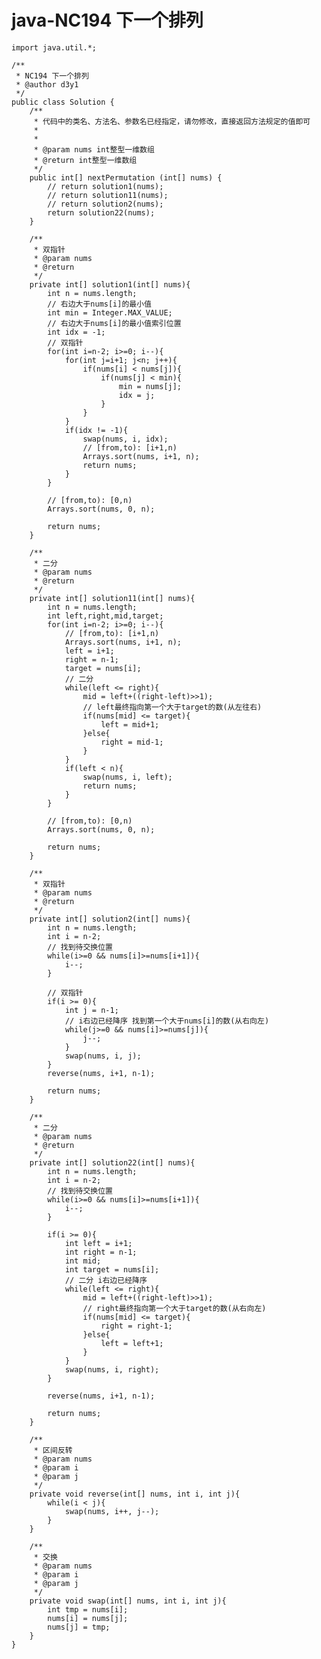 # java-NC194 下一个排列


    import java.util.*;
    
    /**
     * NC194 下一个排列
     * @author d3y1
     */
    public class Solution {
        /**
         * 代码中的类名、方法名、参数名已经指定，请勿修改，直接返回方法规定的值即可
         *
         *
         * @param nums int整型一维数组
         * @return int整型一维数组
         */
        public int[] nextPermutation (int[] nums) {
            // return solution1(nums);
            // return solution11(nums);
            // return solution2(nums);
            return solution22(nums);
        }
    
        /**
         * 双指针
         * @param nums
         * @return
         */
        private int[] solution1(int[] nums){
            int n = nums.length;
            // 右边大于nums[i]的最小值
            int min = Integer.MAX_VALUE;
            // 右边大于nums[i]的最小值索引位置
            int idx = -1;
            // 双指针
            for(int i=n-2; i>=0; i--){
                for(int j=i+1; j<n; j++){
                    if(nums[i] < nums[j]){
                        if(nums[j] < min){
                            min = nums[j];
                            idx = j;
                        }
                    }
                }
                if(idx != -1){
                    swap(nums, i, idx);
                    // [from,to): [i+1,n)
                    Arrays.sort(nums, i+1, n);
                    return nums;
                }
            }
    
            // [from,to): [0,n)
            Arrays.sort(nums, 0, n);
    
            return nums;
        }
    
        /**
         * 二分
         * @param nums
         * @return
         */
        private int[] solution11(int[] nums){
            int n = nums.length;
            int left,right,mid,target;
            for(int i=n-2; i>=0; i--){
                // [from,to): [i+1,n)
                Arrays.sort(nums, i+1, n);
                left = i+1;
                right = n-1;
                target = nums[i];
                // 二分
                while(left <= right){
                    mid = left+((right-left)>>1);
                    // left最终指向第一个大于target的数(从左往右)
                    if(nums[mid] <= target){
                        left = mid+1;
                    }else{
                        right = mid-1;
                    }
                }
                if(left < n){
                    swap(nums, i, left);
                    return nums;
                }
            }
    
            // [from,to): [0,n)
            Arrays.sort(nums, 0, n);
    
            return nums;
        }
    
        /**
         * 双指针
         * @param nums
         * @return
         */
        private int[] solution2(int[] nums){
            int n = nums.length;
            int i = n-2;
            // 找到待交换位置
            while(i>=0 && nums[i]>=nums[i+1]){
                i--;
            }
            
            // 双指针
            if(i >= 0){
                int j = n-1;
                // i右边已经降序 找到第一个大于nums[i]的数(从右向左)
                while(j>=0 && nums[i]>=nums[j]){
                    j--;
                }
                swap(nums, i, j);
            }
            reverse(nums, i+1, n-1);
    
            return nums;
        }
    
        /**
         * 二分
         * @param nums
         * @return
         */
        private int[] solution22(int[] nums){
            int n = nums.length;
            int i = n-2;
            // 找到待交换位置
            while(i>=0 && nums[i]>=nums[i+1]){
                i--;
            }
            
            if(i >= 0){
                int left = i+1;
                int right = n-1;
                int mid;
                int target = nums[i];
                // 二分 i右边已经降序
                while(left <= right){
                    mid = left+((right-left)>>1);
                    // right最终指向第一个大于target的数(从右向左)
                    if(nums[mid] <= target){
                        right = right-1;
                    }else{
                        left = left+1;
                    }
                }
                swap(nums, i, right);
            }
            
            reverse(nums, i+1, n-1);
    
            return nums;
        }
    
        /**
         * 区间反转
         * @param nums
         * @param i
         * @param j
         */
        private void reverse(int[] nums, int i, int j){
            while(i < j){
                swap(nums, i++, j--);
            }
        }
    
        /**
         * 交换
         * @param nums
         * @param i
         * @param j
         */
        private void swap(int[] nums, int i, int j){
            int tmp = nums[i];
            nums[i] = nums[j];
            nums[j] = tmp;
        }
    }

  


